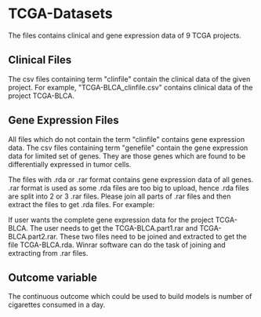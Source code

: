 # TCGA-Datasets
The files contains clinical and gene expression data of 9 TCGA projects. 

## Clinical Files
The csv files containing term "clinfile" contain the clinical data of the given project. For example, "TCGA-BLCA_clinfile.csv" contains clinical data of the project TCGA-BLCA. 

## Gene Expression Files
All files which do not contain the term "clinfile" contains gene expression data. The csv files containing term "genefile" contain the gene expression data for limited set of genes. They are those genes which are found to be differentially expressed in tumor cells.

The files with .rda or .rar format contains gene expression data of all genes. .rar format is used as some .rda files are too big to upload, hence .rda files are split into 2 or 3 .rar files. Please join all parts of .rar files and then extract the files to get .rda files. For example:

If user wants the complete gene expression data for the project TCGA-BLCA. The user needs to get the TCGA-BLCA.part1.rar and TCGA-BLCA.part2.rar. These two files need to be joined and extracted to get the file TCGA-BLCA.rda. Winrar software can do the task of joining and extracting from .rar files.

## Outcome variable
The continuous outcome which could be used to build models is number of cigarettes consumed in a day.
